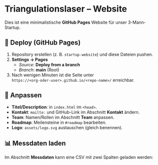 # Triangulationslaser – Website

Dies ist eine minimalistische **GitHub Pages** Website für unser 3-Mann-Startup.

## 🚀 Deploy (GitHub Pages)
1. Repository erstellen (z. B. `startup-website`) und diese Dateien pushen.
2. **Settings → Pages**  
   - *Source*: **Deploy from a branch**  
   - *Branch*: **main** (Root)  
3. Nach wenigen Minuten ist die Seite unter  
   `https://<org-oder-user>.github.io/<repo-name>/` erreichbar.

## 🧩 Anpassen
- **Titel/Description**: in `index.html` im `<head>`.
- **Kontakt**: `mailto:` und GitHub-Link im Abschnitt **Kontakt** ändern.
- **Team**: Namen/Rollen im Abschnitt **Team** anpassen.
- **Roadmap**: Meilensteine in `#roadmap` bearbeiten.
- **Logo**: `assets/logo.svg` austauschen (gleich benennen).

## 📊 Messdaten laden
Im Abschnitt **Messdaten** kann eine CSV mit zwei Spalten geladen werden:

